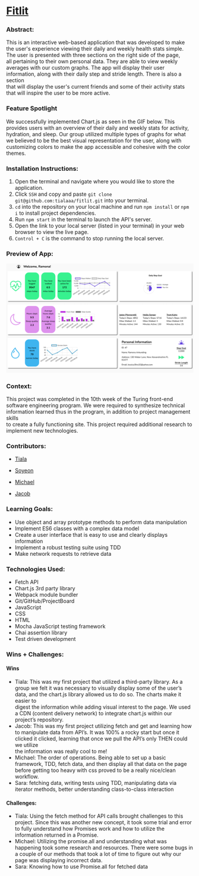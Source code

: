 # [Fitlit](https://github.com/tialaaa/fitlit)


### Abstract:
This is an interactive web-based application that was developed to make the user's experience viewing their daily and weekly health stats simple. The user is presented with three sections on the right side of the page,  
all pertaining to their own personal data. They are able to view weekly averages with our custom graphs. The app will display their user information, along with their daily step and stride length. There is also a section  
that will display the user's current friends and some of their activity stats that will inspire the user to be more active.


### Feature Spotlight
We successfully implemented Chart.js as seen in the GIF below. This provides users with an overview of their daily and weekly stats for activity, hydration, and sleep. Our group utilized multiple types of graphs for what  
we believed to be the best visual representation for the user, along with customizing colors to make the app accessible and cohesive with the color themes.


### Installation Instructions:
1. Open the terminal and navigate where you would like to store the application.
1. Click `SSH` and copy and paste `git clone git@github.com:tialaaa/fitlit.git` into your terminal.
1. `cd` into the repository on your local machine and run `npm install` or `npm i` to install project dependencies.
3. Run `npm start` in the terminal to launch the API's server.
4. Open the link to your local server (listed in your terminal) in your web browser to view the live page.
5. `Control + C` is the command to stop running the local server.


### Preview of App:

![App Preview](./src/images/app-preview.png)

### Context:


This project was completed in the 10th week of the Turing front-end software engineering program. We were required to synthesize technical information learned thus in the program, in addition to project management skills  
to create a fully functioning site. This project required additional research to implement new technologies.


### Contributors:


- [Tiala](https://github.com/tialaaa)


- [Soyeon](https://github.com/soy-park)


- [Michael](https://github.com/mrlobatoman)


- [Jacob](https://github.com/JacobMacFarlane)


### Learning Goals:


- Use object and array prototype methods to perform data manipulation
- Implement ES6 classes with a complex data model
- Create a user interface that is easy to use and clearly displays information
- Implement a robust testing suite using TDD
- Make network requests to retrieve data


### Technologies Used:
- Fetch API
- Chart.js 3rd party library
- Webpack module bundler
- Git/GitHub/ProjectBoard
- JavaScript
- CSS
- HTML
- Mocha JavaScript testing framework
- Chai assertion library
- Test driven development


### Wins + Challenges:


#### Wins
- Tiala: This was my first project that utilized a third-party library. As a group we felt it was necessary to visually display some of the user’s data, and the chart.js library allowed us to do so. The charts make it easier to  
  digest the information while adding visual interest to the page. We used a CDN (content delivery network) to integrate chart.js within our project’s repository.
- Jacob: This was my first project utilizing fetch and get and learning how to manipulate data from API’s. It was 100% a rocky start but once it clicked it clicked, learning that once we pull the API’s only THEN could we utilize  
  the information was really cool to me!
- Michael: The order of operations. Being able to set up a basic framework, TDD, fetch data, and then display all that data on the page before getting too heavy with css proved to be a really nice/clean workflow. 
- Sara: fetching data, writing tests using TDD, manipulating data via iterator methods, better understanding class-to-class interaction
#### Challenges:


- Tiala: Using the fetch method for API calls brought challenges to this project. Since this was another new concept, it took some trial and error to fully understand how Promises work and how to utilize the information returned in a Promise.
- Michael: Utilizing the promise.all and understanding what was happening took some research and resources. There were some bugs in a couple of our methods that took a lot of time to figure out why our page was displaying incorrect data.
- Sara: Knowing how to use Promise.all for fetched data  
